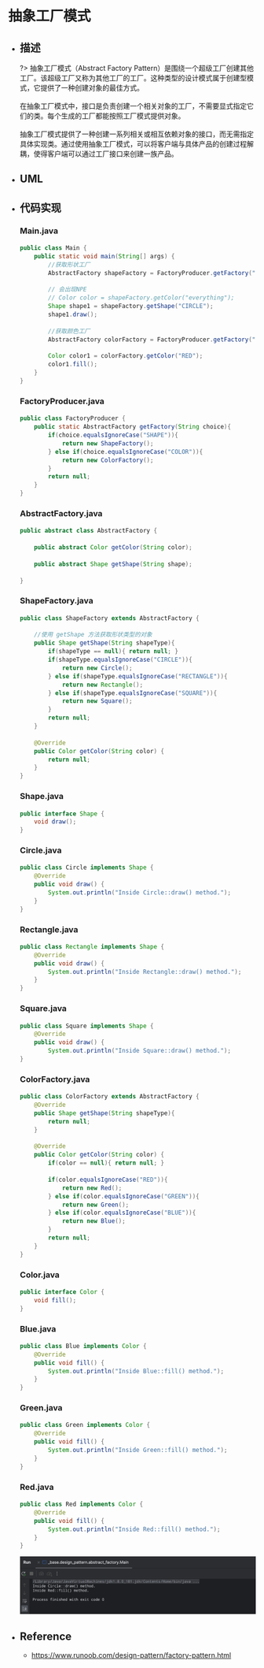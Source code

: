 # 抽象工厂模式

* ## 描述

    ?> 抽象工厂模式（Abstract Factory Pattern）是围绕一个超级工厂创建其他工厂。该超级工厂又称为其他工厂的工厂。这种类型的设计模式属于创建型模式，它提供了一种创建对象的最佳方式。
    <br><br>在抽象工厂模式中，接口是负责创建一个相关对象的工厂，不需要显式指定它们的类。每个生成的工厂都能按照工厂模式提供对象。
    <br><br>抽象工厂模式提供了一种创建一系列相关或相互依赖对象的接口，而无需指定具体实现类。通过使用抽象工厂模式，可以将客户端与具体产品的创建过程解耦，使得客户端可以通过工厂接口来创建一族产品。

* ## UML

* ## 代码实现

    <!-- tabs:start -->
    ### **Main.java**
    ```java
    public class Main {
        public static void main(String[] args) {
            //获取形状工厂
            AbstractFactory shapeFactory = FactoryProducer.getFactory("SHAPE");

            // 会出现NPE
            // Color color = shapeFactory.getColor("everything");
            Shape shape1 = shapeFactory.getShape("CIRCLE");
            shape1.draw();

            //获取颜色工厂
            AbstractFactory colorFactory = FactoryProducer.getFactory("COLOR");

            Color color1 = colorFactory.getColor("RED");
            color1.fill();
        }
    }
    ```
    ### **FactoryProducer.java**
    ```java
    public class FactoryProducer {
        public static AbstractFactory getFactory(String choice){
            if(choice.equalsIgnoreCase("SHAPE")){
                return new ShapeFactory();
            } else if(choice.equalsIgnoreCase("COLOR")){
                return new ColorFactory();
            }
            return null;
        }
    }
    ```
    ### **AbstractFactory.java**
    ```java
    public abstract class AbstractFactory {

        public abstract Color getColor(String color);

        public abstract Shape getShape(String shape);

    }
    ```
    <!-- tabs:end -->

    <!-- tabs:start -->
    ### **ShapeFactory.java**
    ```java
    public class ShapeFactory extends AbstractFactory {

        //使用 getShape 方法获取形状类型的对象
        public Shape getShape(String shapeType){
            if(shapeType == null){ return null; }
            if(shapeType.equalsIgnoreCase("CIRCLE")){
                return new Circle();
            } else if(shapeType.equalsIgnoreCase("RECTANGLE")){
                return new Rectangle();
            } else if(shapeType.equalsIgnoreCase("SQUARE")){
                return new Square();
            }
            return null;
        }

        @Override
        public Color getColor(String color) {
            return null;
        }
    }
    ```
    ### **Shape.java**
    ```java
    public interface Shape {
        void draw();
    }
    ```
    ### **Circle.java**
    ```java
    public class Circle implements Shape {
        @Override
        public void draw() {
            System.out.println("Inside Circle::draw() method.");
        }
    }
    ```
    ### **Rectangle.java**
    ```java
    public class Rectangle implements Shape {
        @Override
        public void draw() {
            System.out.println("Inside Rectangle::draw() method.");
        }
    }
    ```
    ### **Square.java**
    ```java
    public class Square implements Shape {
        @Override
        public void draw() {
            System.out.println("Inside Square::draw() method.");
    }
    ```
    <!-- tabs:end -->

    <!-- tabs:start -->
    ### **ColorFactory.java**
    ```java
    public class ColorFactory extends AbstractFactory {
        @Override
        public Shape getShape(String shapeType){
            return null;
        }

        @Override
        public Color getColor(String color) {
            if(color == null){ return null; }

            if(color.equalsIgnoreCase("RED")){
                return new Red();
            } else if(color.equalsIgnoreCase("GREEN")){
                return new Green();
            } else if(color.equalsIgnoreCase("BLUE")){
                return new Blue();
            }
            return null;
        }
    }
    ```
    ### **Color.java**
    ```java
    public interface Color {
        void fill();
    }
    ```
    ### **Blue.java**
    ```java
    public class Blue implements Color {
        @Override
        public void fill() {
            System.out.println("Inside Blue::fill() method.");
        }
    }
    ```
    ### **Green.java**
    ```java
    public class Green implements Color {
        @Override
        public void fill() {
            System.out.println("Inside Green::fill() method.");
        }
    }
    ```
    ### **Red.java**
    ```java
    public class Red implements Color {
        @Override
        public void fill() {
            System.out.println("Inside Red::fill() method.");
        }
    }
    ```
    <!-- tabs:end -->

    ![](/.images/doc/advance/design-pattern/dp-abstract-factory-01.png ':size=80%')

* ## Reference

    + https://www.runoob.com/design-pattern/factory-pattern.html
